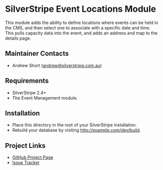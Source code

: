 # SilverStripe Event Locations Module

This module adds the ability to define locations where events can be held in the
CMS, and then select one to associate with a specific date and time. This pulls
capacity data into the event, and adds an address and map to the details page.

## Maintainer Contacts
*  Andrew Short (<andrew@silverstripe.com.au>)

## Requirements
*  SilverStripe 2.4+
*  The Event Management module.

## Installation

*  Place this directory in the root of your SilverStripe installation.
*  Rebuild your database by visiting http://example.com/dev/build.

## Project Links
*  [GitHub Project Page](https://github.com/ajshort/silverstripe-eventlocations)
*  [Issue Tracker](https://github.com/ajshort/silverstripe-eventlocations/issues)